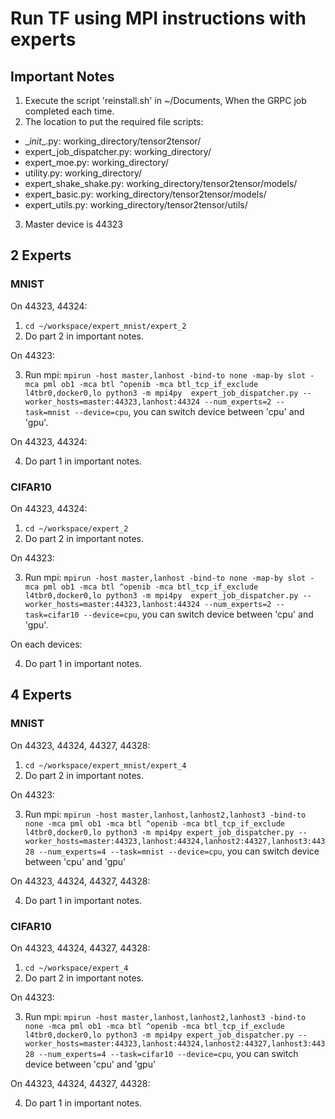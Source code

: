 # Run TF using MPI instructions with experts

## Important Notes
1. Execute the script 'reinstall.sh' in ~/Documents, When the GRPC job completed each time.
2. The location to put the required file scripts:
- \__init__.py: working_directory/tensor2tensor/
- expert_job_dispatcher.py: working_directory/
- expert_moe.py: working_directory/
- utility.py: working_directory/
- expert_shake_shake.py: working_directory/tensor2tensor/models/
- expert_basic.py: working_directory/tensor2tensor/models/
- expert_utils.py: working_directory/tensor2tensor/utils/
3. Master device is 44323


## 2 Experts
### MNIST
On 44323, 44324:

1. ```cd ~/workspace/expert_mnist/expert_2```
2. Do part 2 in important notes.

On 44323:

3. Run mpi: ```mpirun -host master,lanhost -bind-to none -map-by slot -mca pml ob1 -mca btl ^openib -mca btl_tcp_if_exclude l4tbr0,docker0,lo python3 -m mpi4py  expert_job_dispatcher.py --worker_hosts=master:44323,lanhost:44324 --num_experts=2 --task=mnist --device=cpu```, you can switch device between 'cpu' and 'gpu'.

On 44323, 44324:

4. Do part 1 in important notes.

### CIFAR10
On 44323, 44324:

1. ```cd ~/workspace/expert_2```
2. Do part 2 in important notes.

On 44323:

3. Run mpi: ```mpirun -host master,lanhost -bind-to none -map-by slot -mca pml ob1 -mca btl ^openib -mca btl_tcp_if_exclude l4tbr0,docker0,lo python3 -m mpi4py  expert_job_dispatcher.py --worker_hosts=master:44323,lanhost:44324 --num_experts=2 --task=cifar10 --device=cpu```, you can switch device between 'cpu' and 'gpu'.

On each devices:

4. Do part 1 in important notes.

## 4 Experts
### MNIST
On 44323, 44324, 44327, 44328:

1. ```cd ~/workspace/expert_mnist/expert_4```
2. Do part 2 in important notes.

On 44323:

3. Run mpi: ```mpirun -host master,lanhost,lanhost2,lanhost3 -bind-to none -mca pml ob1 -mca btl ^openib -mca btl_tcp_if_exclude l4tbr0,docker0,lo python3 -m mpi4py expert_job_dispatcher.py --worker_hosts=master:44323,lanhost:44324,lanhost2:44327,lanhost3:44328 --num_experts=4 --task=mnist --device=cpu```, you can switch device between 'cpu' and 'gpu'

On 44323, 44324, 44327, 44328:

4. Do part 1 in important notes.

### CIFAR10
On 44323, 44324, 44327, 44328:
1. ```cd ~/workspace/expert_4```
2. Do part 2 in important notes.

On 44323:

3. Run mpi: ```mpirun -host master,lanhost,lanhost2,lanhost3 -bind-to none -mca pml ob1 -mca btl ^openib -mca btl_tcp_if_exclude l4tbr0,docker0,lo python3 -m mpi4py expert_job_dispatcher.py --worker_hosts=master:44323,lanhost:44324,lanhost2:44327,lanhost3:44328 --num_experts=4 --task=cifar10 --device=cpu```, you can switch device between 'cpu' and 'gpu'

On 44323, 44324, 44327, 44328:

4. Do part 1 in important notes.
